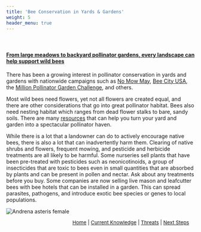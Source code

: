 ```yaml
---
title: 'Bee Conservation in Yards & Gardens'
weight: 5
header_menu: true
---
```

<div class="lead" style="padding-top:20px; text-decoration:underline;">
  <h4>
From large meadows to backyard pollinator gardens, every landscape can help support wild bees
  </h4>
</div>

There has been a growing interest in pollinator conservation in yards and gardens with nationwide campaigns such as <a href=”https://beecityusa.org/no-mow-may/”>No Mow May</a>, <a href=”https://beecityusa.org/”>Bee City USA</a>, the <a href=”http://millionpollinatorgardens.org/”>Million Pollinator Garden Challenge</a>, and others.
 
Most wild bees need flowers, yet not all flowers are created equal, and there are other considerations that go into great pollinator habitat. Bees also need nesting habitat which ranges from dead flower stalks to bare, sandy soils. There are many <a href=https://val.vtecostudies.org/projects/vtbees/pollinator-habitat/>resources</a> that can help you turn your yard and garden into a spectacular pollinator haven.
 
While there is a lot that a landowner can do to actively encourage native bees, there is also a lot that can inadvertently harm them. Clearing of native shrubs and flowers, frequent mowing, and pesticide and herbicide treatments are all likely to be harmful. Some nurseries sell plants that have been pre-treated with pesticides such as neonicotinoids, a group of insecticides that are toxic to bees even in small quantities that are absorbed by plants and can be present in pollen and nectar. Ask about any treatments before you buy. Some companies are now selling live mason and leafcutter bees with bee hotels that can be installed in a garden. This can spread parasites, pathogens, and introduce exotic bee species or genes to local populations.

 <img alt="Andrena asteris female" title="Aster Mining Bee (<i>Andrena asteris</i>)" src="https://stateofbees.vtatlasoflife.org/images/Andrena asteris female.jpg" style="margin: 0px">

<p style="font-size: 10pt; text-align: right; margin-right: 3%"><a href="https://vtecostudies.github.io/SoBees_LandingPage/">Home</a> | <a href="https://vtecostudies.github.io/SoBees_Current_Knowledge/">Current Knowledge</a> | <a href="https://vtecostudies.github.io/SoBees_Threats/">Threats</a> | <a href="https://vtecostudies.github.io/SoBees_Next_Steps/">Next Steps</a></p>
